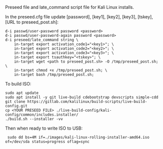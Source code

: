 Preseed file and late_command script file for Kali Linux installs.

In the preseed.cfg file update [password], [key1], [key2], [key3], [tskey], [URL to preseed_post.sh]:

	d-i passwd/user-password password <password>
 	d-i passwd/user-password-again password <password>
	d-i preseed/late_command string \
	    in-target export activation_code1="<key1>"; \
	    in-target export activation_code2="<key2>"; \
	    in-target export activation_code3="<key3>"; \
	    in-target export tsauthkey="<tskey>"; \
	    in-target wget <path to preseed_post.sh> -O /tmp/preseed_post.sh; \
	    in-target chmod +x /tmp/preseed_post.sh; \
	    in-target bash /tmp/preseed_post.sh;

To build ISO:

	sudo apt update
	sudo apt install -y git live-build cdebootstrap devscripts simple-cdd
	git clone https://gitlab.com/kalilinux/build-scripts/live-build-config.git
	cp <YOUR PRESEED FILE> ./live-build-config/kali-config/common/includes.installer/
	./build.sh --installer -vv

 Then when ready to write ISO to USB:
 		
	 sudo dd bs=4M if=./images/kali-linux-rolling-installer-amd64.iso of=/dev/sda status=progress oflag=sync

